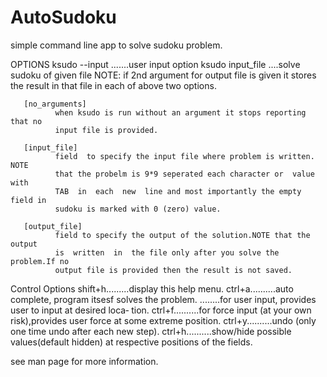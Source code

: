 AutoSudoku
==========

simple command line app to solve sudoku problem. 


 OPTIONS
       ksudo --input .......user input option
       ksudo input_file ....solve sudoku of given file
       NOTE:  if 2nd argument for output file is given it stores the result in
       that file in each of above two options.

       [no_arguments]
              when ksudo is run without an argument it stops reporting that no
              input file is provided.

       [input_file]
              field  to specify the input file where problem is written.  NOTE
              that the probelm is 9*9 seperated each character or  value  with
              TAB  in  each  new  line and most importantly the empty field in
              sudoku is marked with 0 (zero) value.

       [output_file]
              field to specify the output of the solution.NOTE that the output
              is  written  in  the file only after you solve the problem.If no
              output file is provided then the result is not saved.

   Control Options
       shift+h.........display this help menu.
       ctrl+a..........auto complete, program itsesf solves the problem.
       <space> ........for user input, provides user to input at desired loca‐
       tion.
       ctrl+f..........for  force input (at your own risk),provides user force
       at some extreme position.
       ctrl+y..........undo (only one time undo after each new step).
       ctrl+h..........show/hide possible values(default hidden) at respective
       positions of the fields.

see man page for more information.
